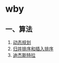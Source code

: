 # wby
## 一、算法
1. [动态规划](https://github.com/BrooksWon/wby/blob/master/%E7%AE%97%E6%B3%95/%E5%8A%A8%E6%80%81%E8%A7%84%E5%88%92.md)
2. [归并排序和插入排序](算法/归并排序和插入排序.md)
3. [迪杰斯特拉](算法/迪杰斯特拉/迪杰斯特拉.md)

